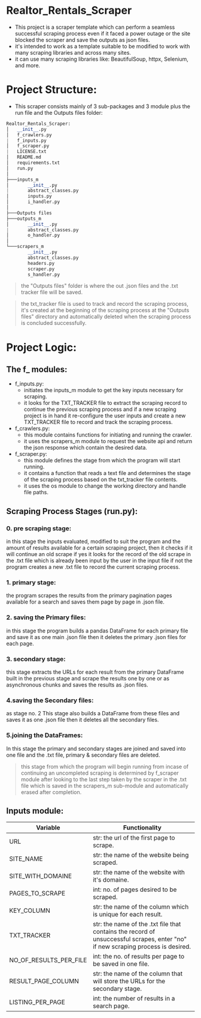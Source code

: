 # **Realtor_Rentals_Scraper**

* This project is a scraper template which can perform a seamless successful scraping process even if it faced a power outage or the site blocked the scraper and save the outputs as json files.
* it's intended to work as a template suitable to be modified to work with many scraping libraries and across many sites.
* it can use many scraping libraries like: BeautifulSoup, httpx, Selenium, and more.

# Project Structure:

* This scraper consists mainly of 3 sub-packages and 3 module plus the run file and the Outputs files folder:

```python
Realtor_Rentals_Scraper:
│   __init__.py
│   f_crawlers.py
|   f_inputs.py
│   f_scraper.py
|   LICENSE.txt
│   README.md
│   requirements.txt
│   run.py
│
├───inputs_m
│       __init__.py
|       abstract_classes.py
│       inputs.py
│       i_handler.py
│
├───Outputs files
├───outputs_m
│       __init__.py
|       abstract_classes.py
│       o_handler.py
│
└───scrapers_m
        __init__.py
        abstract_classes.py
        headers.py
        scraper.py
        s_handler.py
```

> the "Outputs files" folder is where the out .json files and the .txt tracker file will be saved.

> the txt_tracker file is used to track and record the scraping process, it's created at the beginning of the scraping process at the "Outputs files" directory and automatically deleted when the scraping process is concluded successfully.

# Project Logic:

## The f_ modules:

- f_inputs.py:
  * initiates the inputs_m module to get the key inputs necessary for scraping.
  * it looks for the TXT_TRACKER file to extract the scraping record to continue
    the previous scraping process and if a new scraping project is in hand it
    re-configure the user inputs and create a new TXT_TRACKER file
    to record and track the scraping process.
- f_crawlers.py:
  * this module contains functions for initiating and running the crawler.
  * it uses the scrapers_m module to request the website api and return
    the json response which contain the desired data.
- f_scraper.py:
  * this module defines the stage from which the program will start running.
  * it contains a function that reads a text file and determines the stage
    of the scraping process based on the txt_tracker file contents.
  * it uses the os module to change the working directory and handle file paths.

## Scraping Process Stages (run.py):

### 0. pre scraping stage:

in this stage the inputs evaluated, modified to suit the program and the amount of results available for a certain scraping project, then it checks if it will continue an old scrape if yes it looks for the record of the old scrape in the .txt file which is already been input by the user in the input file if not the program creates a new .txt file to record the current scraping process.

### **1. primary stage**:

the program scrapes the results from the primary pagination pages available for a search and saves them page by page in .json file.

### 2. saving the Primary files:

in this stage the program builds a pandas DataFrame for each primary file and save it as one main .json file then it deletes the primary .json files for each page.

### **3. secondary stage**:

this stage extracts the URLs for each result from the primary DataFrame built in the previous stage and scrape the results one by one or as asynchronous chunks and saves the results as .json files.

### 4.saving the Secondary files:

as stage no. 2 This stage also builds a DataFrame from these files and saves it as one .json file then it deletes all the secondary files.

### 5.joining the DataFrames:

In this stage the primary and secondary stages are joined and saved into one file and the .txt file, primary & secondary files are deleted.

> this stage from which the program will begin running from incase of continuing an uncompleted scraping is determined by f_scraper module after looking to the last step taken by the scraper in the .txt file which is saved in the scrapers_m sub-module and automatically erased after completion.

## Inputs module:

| Variable               | Functionality                                                                                                                   |
| ---------------------- | ------------------------------------------------------------------------------------------------------------------------------- |
| URL                    | str: the url of the first page to scrape.                                                                                       |
| SITE_NAME              | str: the name of the website being scraped.                                                                                     |
| SITE_WITH_DOMAINE      | str: the name of the website with it's domaine.                                                                                 |
| PAGES_TO_SCRAPE        | int: no. of pages desired to be scraped.                                                                                        |
| KEY_COLUMN             | str: the name of the column which is unique for each result.
| TXT_TRACKER            | str: the name of the .txt file that contains the record of unsuccessful scrapes, enter "no" if new scraping process is desired. |
| NO_OF_RESULTS_PER_FILE | int: the no. of results per page to be saved in one file.                                                                       |
| RESULT_PAGE_COLUMN     | str: the name of the column that will store the URLs for the secondary stage.                                                   |
| LISTING_PER_PAGE       | int: the number of results in a search page.                                                                                    |
